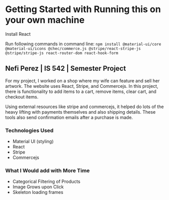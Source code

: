 # Getting Started with Running this on your own machine

Install React

Run following commands in command line:
`npm install @material-ui/core @material-ui/icons @chec/commerce.js @stripe/react-stripe-js @stripe/stripe-js react-router-dom react-hook-form`

## Nefi Perez | IS 542 | Semester Project 

For my project, I worked on a shop where my wife can feature and sell her artwork. The website uses React, Stripe, and Commercejs. In this project, there is functionality to add items to a cart, remove items, clear cart, and checkout items. 

Using external resources like stripe and commercejs, it helped do lots of the heavy lifting with payments themselves and also shipping details. These tools also send confirmation emails after a purchase is made. 

### Technologies Used
* Material UI (styling)
* React
* Stripe
* Commercejs

### What I Would add with More Time 
* Categorical Filtering of Products
* Image Grows upon Click
* Skeleton loading frames
